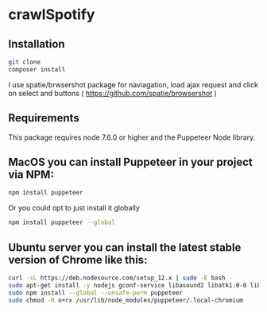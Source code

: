 # crawlSpotify

## Installation
```bash
git clone
composer install
```

I use spatie/brwsershot package for naviagation, load ajax request and click on select and buttons  ( https://github.com/spatie/browsershot )

## Requirements
This package requires node 7.6.0 or higher and the Puppeteer Node library.

##  MacOS you can install Puppeteer in your project via NPM:
```bash
npm install puppeteer
```
Or you could opt to just install it globally
```bash
npm install puppeteer --global
```
## Ubuntu server you can install the latest stable version of Chrome like this:
```bash
curl -sL https://deb.nodesource.com/setup_12.x | sudo -E bash -
sudo apt-get install -y nodejs gconf-service libasound2 libatk1.0-0 libc6 libcairo2 libcups2 libdbus-1-3 libexpat1 libfontconfig1 libgbm1 libgcc1 libgconf-2-4 libgdk-pixbuf2.0-0 libglib2.0-0 libgtk-3-0 libnspr4 libpango-1.0-0 libpangocairo-1.0-0 libstdc++6 libx11-6 libx11-xcb1 libxcb1 libxcomposite1 libxcursor1 libxdamage1 libxext6 libxfixes3 libxi6 libxrandr2 libxrender1 libxss1 libxtst6 ca-certificates fonts-liberation libappindicator1 libnss3 lsb-release xdg-utils wget libgbm-dev
sudo npm install --global --unsafe-perm puppeteer
sudo chmod -R o+rx /usr/lib/node_modules/puppeteer/.local-chromium
```
